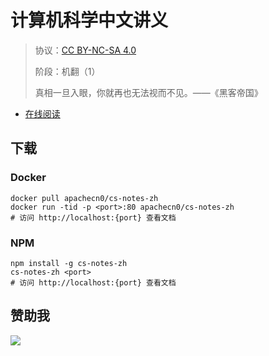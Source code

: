 <!--
    需要填充的占位符：
    
    README.md
    
        计算机科学中文讲义：文档中文名
        {nameEn}：文档英文名
        {urlEn}：文档原始链接
        csntzh：域名前缀
        飞龙：负责人名称
        wizardforcel：负责人 Github 用户名
        562826179：负责人 QQ
        cs-notes-zh：ApacheCN 的 Github 仓库名称
        cs-notes-zh：DockerHub 仓库名称
        cs-notes-zh：PYPI 包名称
        cs-notes-zh：NPM 包名称
    
    CNAME
    
        csntzh：域名前缀

    index.html
    
        计算机科学中文讲义：文档中文名
        #333：显示颜色
        cs-notes-zh：ApacheCN 的 Github 仓库名称

    asset/docsify-flygon-footer.js
    
        cs-notes-zh：ApacheCN 的 Github 仓库名称
-->

# 计算机科学中文讲义

> 协议：[CC BY-NC-SA 4.0](http://creativecommons.org/licenses/by-nc-sa/4.0/)
> 
> 阶段：机翻（1）
> 
> 真相一旦入眼，你就再也无法视而不见。——《黑客帝国》

* [在线阅读](https://csntzh.flygon.net)

## 下载

### Docker

```
docker pull apachecn0/cs-notes-zh
docker run -tid -p <port>:80 apachecn0/cs-notes-zh
# 访问 http://localhost:{port} 查看文档
```

### NPM

```
npm install -g cs-notes-zh
cs-notes-zh <port>
# 访问 http://localhost:{port} 查看文档
```

## 赞助我

![](https://img-blog.csdnimg.cn/20200112005920729.png)
